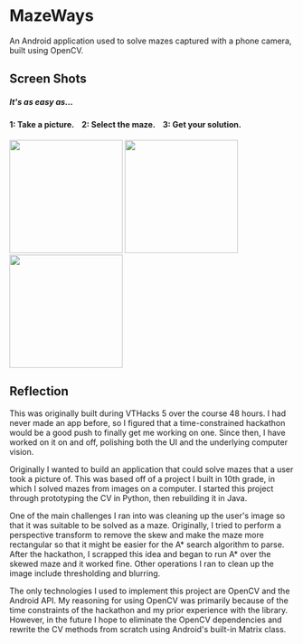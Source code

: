 # MazeWays

An Android application used to solve mazes captured with a phone camera, built using OpenCV.

## Screen Shots
##### It's as easy as… 
#### 1: Take a picture.&nbsp;&nbsp;&nbsp;&nbsp;2: Select the maze.&nbsp;&nbsp;&nbsp;&nbsp;3: Get your solution.
<img src="https://i.imgur.com/DwB5ivp.png" width="200"> <img src="https://i.imgur.com/vhxw7D8.png" width="200"> <img src="https://i.imgur.com/cNgg7hH.png" width="200">

## Reflection

This was originally built during VTHacks 5 over the course 48 hours. I had never made an app before, so I figured that a time-constrained hackathon would be a good push to finally get me working on one. Since then, I have worked on it on and off, polishing both the UI and the underlying computer vision.

Originally I wanted to build an application that could solve mazes that a user took a picture of. This was based off of a project I built in 10th grade, in which I solved mazes from images on a computer. I started this project through prototyping the CV in Python, then rebuilding it in Java.

One of the main challenges I ran into was cleaning up the user's image so that it was suitable to be solved as a maze. Originally, I tried to perform a perspective transform to remove the skew and make the maze more rectangular so that it might be easier for the A* search algorithm to parse. After the hackathon, I scrapped this idea and began to run A* over the skewed maze and it worked fine. Other operations I ran to clean up the image include thresholding and blurring.

The only technologies I used to implement this project are OpenCV and the Android API. My reasoning for using OpenCV was primarily because of the time constraints of the hackathon and my prior experience with the library. However, in the future I hope to eliminate the OpenCV dependencies and rewrite the CV methods from scratch using Android's built-in Matrix class.
